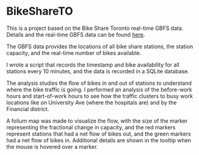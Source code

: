 # BikeShareTO

This is a project based on the Bike Share Toronto real-time GBFS data. Details and the real-time GBFS data can be found [here](https://ckan0.cf.opendata.inter.prod-toronto.ca/dataset/bike-share-toronto).

The GBFS data provides the locations of all bike share stations, the station capacity, and the real-time number of bikes available.

I wrote a script that records the timestamp and bike availability for all stations every 10 minutes, and the data is recorded in a SQLite database.

The analysis studies the flow of bikes in and out of stations to understand where the bike traffic is going. I performed an analysis of the before-work hours and start-of-work hours to see how the traffic clusters to busy work locations like on University Ave (where the hospitals are) and by the Financial district. 

A folium map was made to visualize the flow, with the size of the marker representing the fractional change in capacity, and the red markers represent stations that had a net flow of bikes out, and the green markers had a net flow of bikes in. Additional details are shown in the tooltip when the mouse is hovered over a marker.

